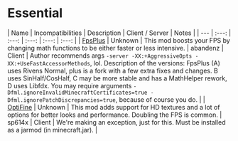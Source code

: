 # Essential
| Name | Incompatibilities | Description | Client / Server | Notes |
| --- | :---: | :---: | :---: | :---: | :---: |
| [FpsPlus](https://www.curseforge.com/minecraft/mc-mods/fpsplus-lagfixes) | Unknown | This mod boosts your FPS by changing math functions to be either faster or less intensive. | abandenz | Client | Author recommends args `-server -XX:+AggressiveOpts -XX:+UseFastAccessorMethods`, lol. Description of the versions: FpsPlus (A) uses Rivens Normal, plus is a fork with a few extra fixes and changes. B uses SinHalf/CosHalf, C may be more stable and has a MathHelper rework, D uses Libfdx. You may require arguments `-Dfml.ignoreInvalidMinecraftCertificates=true -Dfml.ignorePatchDiscrepancies=true`, because of course you do. |
| [OptiFine](https://optifine.net) | Unknown | This mod adds support for HD textures and a lot of options for better looks and performance. Doubling the FPS is common. | sp614x | Client | We're making an exception, just for this. Must be installed as a jarmod (in minecraft.jar). |
